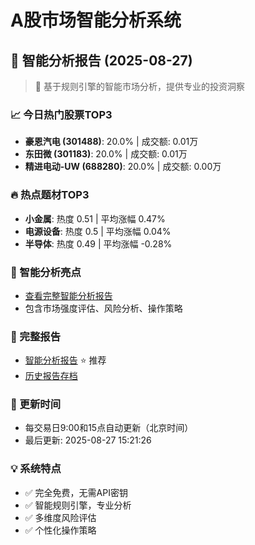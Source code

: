 # A股市场智能分析系统

## 🤖 智能分析报告 (2025-08-27)

> 🚀 基于规则引擎的智能市场分析，提供专业的投资洞察

### 📈 今日热门股票TOP3
- **豪恩汽电 (301488)**: 20.0% | 成交额: 0.01万
- **东田微 (301183)**: 20.0% | 成交额: 0.01万
- **精进电动-UW (688280)**: 20.0% | 成交额: 0.00万

### 🔥 热点题材TOP3
- **小金属**: 热度 0.51 | 平均涨幅 0.47%
- **电源设备**: 热度 0.5 | 平均涨幅 0.04%
- **半导体**: 热度 0.49 | 平均涨幅 -0.28%

### 🤖 智能分析亮点
- [查看完整智能分析报告](reports/enhanced_report_2025-08-27.md)
- 包含市场强度评估、风险分析、操作策略

### 📄 完整报告
- [智能分析报告](reports/enhanced_report_2025-08-27.md) ⭐ 推荐
- [历史报告存档](reports/)

### 🔄 更新时间
- 每交易日9:00和15点自动更新（北京时间）
- 最后更新: 2025-08-27 15:21:26

### 💡 系统特点
- ✅ 完全免费，无需API密钥
- ✅ 智能规则引擎，专业分析
- ✅ 多维度风险评估
- ✅ 个性化操作策略
